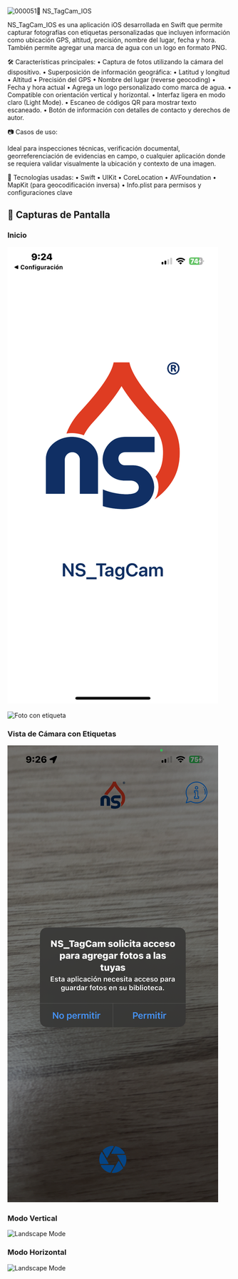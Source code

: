 ![000051](https://github.com/user-attachments/assets/12f932c3-f5f7-4315-9552-3ec66e35ce04)📸 NS_TagCam_IOS

NS_TagCam_IOS es una aplicación iOS desarrollada en Swift que permite capturar fotografías con etiquetas personalizadas que incluyen información como ubicación GPS, altitud, precisión, nombre del lugar, fecha y hora. También permite agregar una marca de agua con un logo en formato PNG.

🛠️ Características principales:
	•	Captura de fotos utilizando la cámara del dispositivo.
	•	Superposición de información geográfica:
	•	Latitud y longitud
	•	Altitud
	•	Precisión del GPS
	•	Nombre del lugar (reverse geocoding)
	•	Fecha y hora actual
	•	Agrega un logo personalizado como marca de agua.
	•	Compatible con orientación vertical y horizontal.
	•	Interfaz ligera en modo claro (Light Mode).
	•	Escaneo de códigos QR para mostrar texto escaneado.
	•	Botón de información con detalles de contacto y derechos de autor.

📷 Casos de uso:

Ideal para inspecciones técnicas, verificación documental, georreferenciación de evidencias en campo, o cualquier aplicación donde se requiera validar visualmente la ubicación y contexto de una imagen.

🧰 Tecnologías usadas:
	•	Swift
	•	UIKit
	•	CoreLocation
	•	AVFoundation
	•	MapKit (para geocodificación inversa)
	•	Info.plist para permisos y configuraciones clave

## 📸 Capturas de Pantalla

### Inicio
![Landscape Mode](Screenshots/000021.PNG)

![Foto con etiqueta](Screenshots/000051.JPG)

### Vista de Cámara con Etiquetas
![Camera View](./Screenshots/000031.PNG)


### Modo Vertical
![Landscape Mode](Screenshots/000041.PNG)


### Modo Horizontal
![Landscape Mode](Screenshots/000011.PNG)
